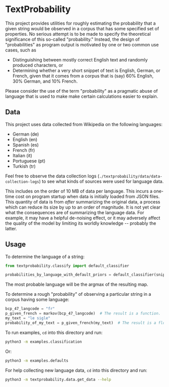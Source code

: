 # TextProbability

This project provides utilities for roughly estimating the probability that a given string would be observed in a corpus that has some specified set of properties. No serious attempt is to be made to specify the theoretical significance of this so-called "probability." Instead, the design of "probabilities" as program output is motivated by one or two common use cases, such as
- Distinguishing between mostly correct English text and randomly produced characters, or
- Determining whether a very short snippet of text is English, German, or French, given that it comes from a corpus that is (say) 60% English, 30% German, and 10% French.

Please consider the use of the term "probability" as a pragmatic abuse of language that is used to make make certain calculations easier to explain.

## Data

This project uses data collected from Wikipedia on the following languages:
- German (de)
- English (en)
- Spanish (es)
- French (fr)
- Italian (it)
- Portuguese (pt)
- Turkish (tr)

Feel free to observe the data collection logs
(`./textprobability/data/data-collection-logs`) to see what kinds of sources were used
for language data.

This includes on the order of 10 MB of data per language. This incurs a one-time cost on
program startup when data is initially loaded from JSON files. This quantity of data is
from *after* summarizing the original data, a process which can reduce its size by up to
an order of magnitude. It is not yet clear what the consequences are of summarizing the
language data. For example, it may have a helpful de-noising effect, or it may
adversely affect the quality of the model by limiting its worldly knowledge -- probably
the latter.

## Usage

To determine the language of a string:
```python
from textprobability.classify import default_classifier

probabilities_by_language_with_default_priors = default_classifier(snippet)
```
The most probable language will be the argmax of the resulting map.

To determine a rough "probability" of observing a particular string in a corpus having
some language:
```python
bcp_47_langcode = "fr"
p_given_french = markov(bcp_47_langcode)  # The result is a function.
my_text = "le sigle"
probability_of_my_text = p_given_french(my_text)  # The result is a float in [0, 1].
```

To run examples, `cd` into this directory and run:
```bash
python3 -m examples.classification
```
Or:
```bash
python3 -m examples.defaults
```

For help collecting new language data, `cd` into this directory and run:
```bash
python3 -m textprobability.data.get_data --help
```
